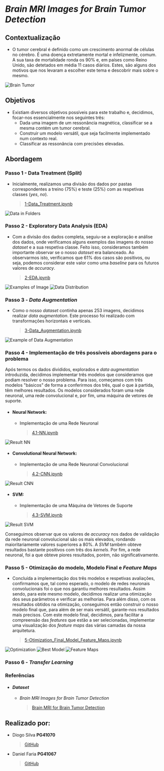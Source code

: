 # *Brain MRI Images for Brain Tumor Detection*
## Contextualização
- O tumor cerebral é definido como um crescimento anormal de células no cérebro. É uma doença extretamente mortal e infelizmente, comum. A sua taxa de mortalidade ronda os 90% e, em países como Reino Unido, são detetados em média 11 casos diários. Estes, são alguns dos motivos que nos levaram a escolher este tema e descobrir mais sobre o mesmo.

![Brain Tumor](/images/contextualizacao.jpg)

## Objetivos

- Existiam diversos objetivos possíveis para este trabalho e, decidimos, focar-nos essencialmente nos seguintes três:
    - Dada uma imagem de um ressonância magnética, classificar se a mesma contém um tumor cerebral.
    - Construir um modelo versátil, que seja facilmente implementado num contexto real.
    - Classificar as ressonância com precisões elevadas.

## Abordagem

### Passo 1 - Data Treatment (Split)

- Inicialmente, realizamos uma divisão dos dados por pastas correspondentes a treino (75%) e teste (25%) com as respetivas classes (*yes*, *no*).
    > [1-Data_Treatment.ipynb](https://github.com/diogogsilva/tp_aa2_pg41070_pg41067/blob/master/1-Data_Treatment.ipynb)
    
![Data in Folders](/images/data-split.png)

### Passo 2 - Exploratory Data Analysis (EDA)
- Com a divisão dos dados completa, seguiu-se a exploração e análise dos dados, onde verificamos alguns exemplos das imagens do nosso *dataset* e a sua respetiva classe. Feito isso, consideramos também importante observar se o nosso *dataset* era balanceado. Ao observarmos isto, verificamos que 61% dos casos são positivos, ou seja, podemos considerar este valor como uma *baseline* para os futuros valores de *accuracy*.
    > [2-EDA.ipynb](https://github.com/diogogsilva/tp_aa2_pg41070_pg41067/blob/master/2-EDA.ipynb)
        
![Examples of Image](/images/eda2.PNG)
![Data Distribution](/images/eda.PNG)

### Passo 3 - *Data Augmentation*
- Como o nosso *dataset* continha apenas 253 imagens, decidimos realizar *data augmentation*. Este processo foi realizado com transformações horizontais e verticais.
    > [3-Data_Augmentation.ipynb](https://github.com/diogogsilva/tp_aa2_pg41070_pg41067/blob/master/3-Data_Augmentation.ipynb)

![Example of Data Augmentation](/images/data_augmentation.PNG)

### Passo 4 - Implementação de três possíveis abordagens para o problema
Após termos os dados divididos, explorados e *data augmentation* introduzida, decidimos implementar três modelos que consideramos que podiam resolver o nosso problema. Para isso, começamos com três modelos "básicos" de forma a conferirmos dos três, qual o que à partida, têm melhores resultados. Os modelos considerados foram uma rede neuronal, uma rede convolucional e, por fim, uma máquina de vetores de suporte.

- #### Neural Network:
    - Implementação de uma Rede Neuronal
        > [4.1-NN.ipynb](https://github.com/diogogsilva/tp_aa2_pg41070_pg41067/blob/master/4.1-NN.ipynb)
       
![Result NN](/images/nn_result.PNG)

- #### Convolutional Neural Network:
    - Implementação de uma Rede Neuronal Convolucional
        > [4.2-CNN.ipynb](https://github.com/diogogsilva/tp_aa2_pg41070_pg41067/blob/master/4.2-CNN.ipynb)
        
![Result CNN](/images/cnn_result.PNG)

- #### SVM:
    - Implementação de uma Máquina de Vetores de Suporte
        > [4.3-SVM.ipynb](https://github.com/diogogsilva/tp_aa2_pg41070_pg41067/blob/master/4.3-SVM.ipynb)
           
![Result SVM](/images/svm_result.PNG)

Conseguimos observar que os valores de *accuracy* nos dados de validação da rede neuronal convolucional são os mais elevados, rondando maioritariamente valores superiores a 80%. A *SVM* também obteve resultados bastante positivos com três dos *kernels*. Por fim, a rede neuronal, foi a que obteve piores resultados, porém, não significativamente.

### Passo 5 - Otimização do modelo, Modelo Final e *Feature Maps*
- Concluída a implementação dos três modelos e respetivas avaliações, confirmamos que, tal como esperado, o modelo de redes neuronais convolucionais foi o que nos garantiu melhores resultados. Assim sendo, para este mesmo modelo, decidimos realizar uma otimização dos seus parâmetros e verificar as melhorias. Para além disso, com os resultados obtidos na otimização, conseguimos então construir o nosso modelo final que, para além de ser mais versátil, garante-nos resultados mais precisos. Com este modelo final, decidimos, para facilitar a compreensão das *features* que estão a ser selecionadas, implementar uma visualização dos *feature maps* das várias camadas da nossa arquitetura.
    > [5-Otimization_Final_Model_Feature_Maps.ipynb](https://github.com/diogogsilva/tp_aa2_pg41070_pg41067/blob/master/5-Otimization_Final_Model_Feature_Maps.ipynb)
    
![Optimization](/images/otimizacao.PNG)
![Best Model](/images/best_model.PNG)
![Feature Maps](/images/feature_maps.PNG)

### Passo 6 - *Transfer Learning*


### Referências

- #### *Dataset*
    - *Brain MRI Images for Brain Tumor Detection*
        >[Brain MRI for Brain Tumor Detection](https://www.kaggle.com/navoneel/brain-mri-images-for-brain-tumor-detection)

## Realizado por:
- Diogo Silva **PG41070**
    > [GitHub](https://github.com/diogogsilva)
- Daniel Faria **PG41067**
    > [GitHub](https://github.com/DanielCoutinhoFaria)